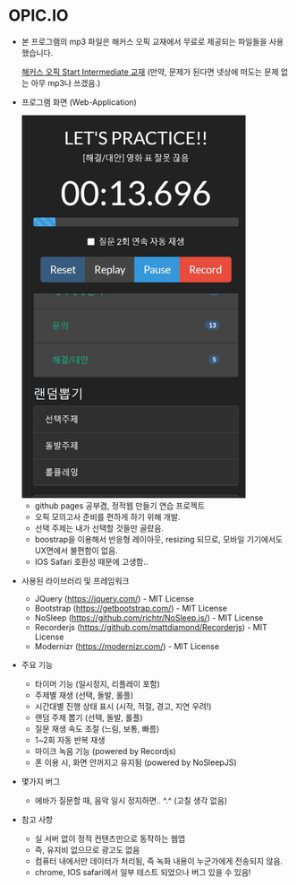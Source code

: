 # OPIC.IO

- 본 프로그램의 mp3 파일은 해커스 오픽 교재에서 무료로 제공되는 파일들을 사용했습니다.

    [해커스 오픽 Start Intermediate 교재](http://www.kyobobook.co.kr/product/detailViewKor.laf?ejkGb=KOR&mallGb=KOR&barcode=9791158551988&orderClick=LEa&Kc=)
    (만약, 문제가 된다면 넷상에 떠도는 문제 없는 아무 mp3나 쓰겠음.)
    
- 프로그램 화면 (Web-Application)

    <img src="./img/capture.jpg" width=400/>

    - github pages 공부겸, 정적웹 만들기 연습 프로젝트
    - 오픽 모의고사 준비를 편하게 하기 위해 개발.
    - 선택 주제는 내가 선택할 것들만 골랐음.
    - boostrap을 이용해서 반응형 레이아웃, resizing 되므로, 모바일 기기에서도 UX면에서 불편함이 없음.
    - IOS Safari 호환성 때문에 고생함..

- 사용된 라이브러리 및 프레임워크
    - JQuery (https://jquery.com/) - MIT License
    - Bootstrap (https://getbootstrap.com/) - MIT License
    - NoSleep (https://github.com/richtr/NoSleep.js/) - MIT License
    - Recorderjs (https://github.com/mattdiamond/Recorderjs) - MIT License
    - Modernizr (https://modernizr.com/) - MIT License

- 주요 기능
    - 타이머 기능 (일시정지, 리플레이 포함)
    - 주제별 재생 (선택, 돌발, 롤플)
    - 시간대별 진행 상태 표시 (시작, 적절, 경고, 지연 우려!)
    - 랜덤 주제 뽑기 (선택, 돌발, 롤플)
    - 질문 재생 속도 조절 (느림, 보통, 빠름)
    - 1~2회 자동 반복 재생
    - 마이크 녹음 기능 (powered by Recordjs)
    - 폰 이용 시, 화면 안꺼지고 유지됨 (powered by NoSleepJS)

- 몇가지 버그
    - 에바가 질문할 때, 음악 일시 정지하면.. ^.^ (고칠 생각 없음)

- 참고 사항
    - 실 서버 없이 정적 컨텐츠만으로 동작하는 웹앱
    - 즉, 유지비 없으므로 광고도 없음
    - 컴퓨터 내에서만 데이터가 처리됨, 즉 녹화 내용이 누군가에게 전송되지 않음.
    - chrome, IOS safari에서 일부 테스트 되었으나 버그 있을 수 있음!
